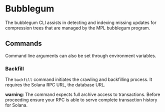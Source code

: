 # Bubblegum
The bubblegum CLI assists in detecting and indexing missing updates for compression trees that are managed by the MPL bubblegum program.
## Commands
Command line arguments can also be set through environment variables.

### Backfill

The `backfill` command initiates the crawling and backfilling process. It requires the Solana RPC URL, the database URL.

**warning**: The command expects full archive access to transactions. Before proceeding ensure your RPC is able to serve complete transaction history for Solana.  